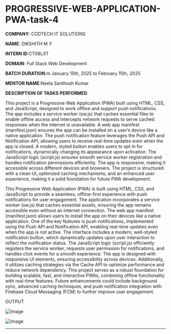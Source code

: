 # PROGRESSIVE-WEB-APPLICATION-PWA-task-4


 **COMPANY**: CODTECH IT SOLUTIONS
 
 **NAME**: DIKSHITH M Y
 
 **INTERN ID**:CT08LXT
 
 **DOMAIN**: Full Stack Web Development
 
 **BATCH DURATION**:m January 15th, 2025 to February 15th, 2025
 
 **MENTOR NAME**:Neela Santhosh Kumar 

**DESCRIPTION OF TASKS PERFORMED** 
      



This project is a Progressive Web Application (PWA) built using HTML, CSS, and JavaScript, designed to work offline and support push notifications. The app includes a service worker (sw.js) that caches essential files to enable offline access and intercepts network requests to serve cached responses when the internet is unavailable. A web app manifest (manifest.json) ensures the app can be installed on a user’s device like a native application. The push notification feature leverages the Push API and Notification API, allowing users to receive real-time updates even when the app is closed. A modern, styled button enables users to opt in for notifications, dynamically changing its appearance upon activation. The JavaScript logic (script.js) ensures smooth service worker registration and handles notification permissions efficiently. The app is responsive, making it accessible across different devices and browsers. The project is structured with a clean UI, optimized caching mechanisms, and an enhanced user experience, making it a solid foundation for future PWA development. 


This Progressive Web Application (PWA) is built using HTML, CSS, and JavaScript to provide a seamless, offline-first experience with push notifications for user engagement. The application incorporates a service worker (sw.js) that caches essential assets, ensuring the app remains accessible even without an internet connection. The web app manifest (manifest.json) allows users to install the app on their devices like a native application. One of the key features is push notifications, implemented using the Push API and Notification API, enabling real-time updates even when the app is not active. The interface includes a modern, well-styled notification button, which dynamically updates upon user interaction to reflect the notification status. The JavaScript logic (script.js) efficiently registers the service worker, requests user permission for notifications, and handles click events for a smooth experience. The app is designed with responsive UI elements, ensuring accessibility across devices. Additionally, it utilizes caching strategies via the Cache API to optimize performance and reduce network dependency. This project serves as a robust foundation for building scalable, fast, and interactive PWAs, combining offline functionality with real-time features. Future enhancements could include background sync, advanced caching techniques, and push notification integration with Firebase Cloud Messaging (FCM) to further improve user engagement. 



OUTPUT

![Image](https://github.com/user-attachments/assets/50a162c6-7836-4f06-b7ff-eb6d5420f306)

![Image](https://github.com/user-attachments/assets/ced487d6-bb46-4132-b41c-a995f8e1c760)












****

